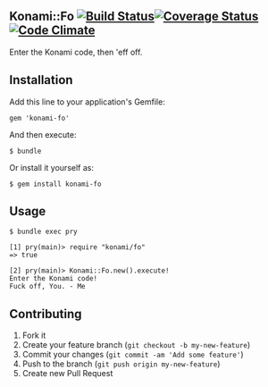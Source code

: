 ## Konami::Fo [![Build Status](https://travis-ci.org/rthbound/konami-fo.png?branch=master)](https://travis-ci.org/rthbound/konami-fo)[![Coverage Status](https://coveralls.io/repos/rthbound/konami-fo/badge.png)](https://coveralls.io/r/rthbound/konami-fo)[![Code Climate](https://codeclimate.com/github/rthbound/konami-fo.png)](https://codeclimate.com/github/rthbound/konami-fo)

Enter the Konami code, then 'eff off.

## Installation

Add this line to your application's Gemfile:

    gem 'konami-fo'

And then execute:

    $ bundle

Or install it yourself as:

    $ gem install konami-fo

## Usage
```
$ bundle exec pry

[1] pry(main)> require "konami/fo"
=> true

[2] pry(main)> Konami::Fo.new().execute!
Enter the Konami code!
Fuck off, You. - Me
```
## Contributing

1. Fork it
2. Create your feature branch (`git checkout -b my-new-feature`)
3. Commit your changes (`git commit -am 'Add some feature'`)
4. Push to the branch (`git push origin my-new-feature`)
5. Create new Pull Request
